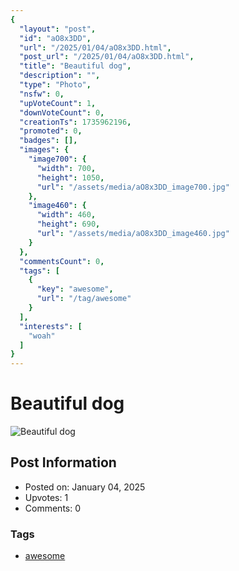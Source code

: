 ```yaml
---
{
  "layout": "post",
  "id": "aO8x3DD",
  "url": "/2025/01/04/aO8x3DD.html",
  "post_url": "/2025/01/04/aO8x3DD.html",
  "title": "Beautiful dog",
  "description": "",
  "type": "Photo",
  "nsfw": 0,
  "upVoteCount": 1,
  "downVoteCount": 0,
  "creationTs": 1735962196,
  "promoted": 0,
  "badges": [],
  "images": {
    "image700": {
      "width": 700,
      "height": 1050,
      "url": "/assets/media/aO8x3DD_image700.jpg"
    },
    "image460": {
      "width": 460,
      "height": 690,
      "url": "/assets/media/aO8x3DD_image460.jpg"
    }
  },
  "commentsCount": 0,
  "tags": [
    {
      "key": "awesome",
      "url": "/tag/awesome"
    }
  ],
  "interests": [
    "woah"
  ]
}
---
```


# Beautiful dog

![Beautiful dog](/assets/media/aO8x3DD_image700.jpg)

## Post Information

- Posted on: January 04, 2025
- Upvotes: 1
- Comments: 0

### Tags

- [awesome](/tag/awesome)
